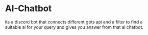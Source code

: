 # AI-Chatbot
its a discord bot that connects different gpts api and a filter to find a suitable ai for your query and gives you answer from that ai chatbot.

